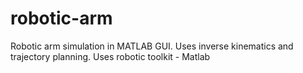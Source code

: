# robotic-arm

Robotic arm simulation in MATLAB GUI.
Uses inverse kinematics and trajectory planning.
Uses robotic toolkit - Matlab 
